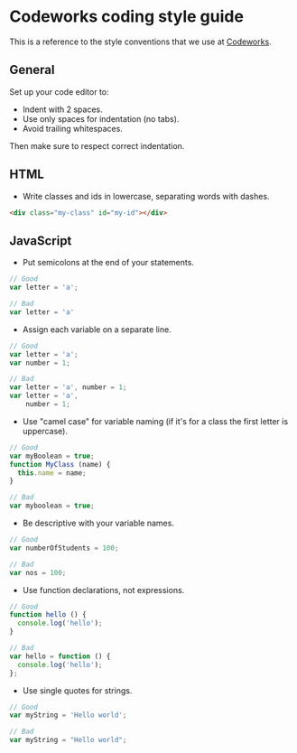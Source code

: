 # Codeworks coding style guide

This is a reference to the style conventions that we use at [Codeworks](https://codeworks.me/).

## General

Set up your code editor to:

- Indent with 2 spaces.
- Use only spaces for indentation (no tabs).
- Avoid trailing whitespaces.

Then make sure to respect correct indentation.

## HTML

- Write classes and ids in lowercase, separating words with dashes.
```html
<div class="my-class" id="my-id"></div>
```

## JavaScript

- Put semicolons at the end of your statements.
```js
// Good
var letter = 'a';

// Bad
var letter = 'a'
```
- Assign each variable on a separate line.
```js
// Good
var letter = 'a';
var number = 1;

// Bad
var letter = 'a', number = 1;
var letter = 'a',
    number = 1;
```
- Use "camel case" for variable naming (if it's for a class the first letter is uppercase). 
```js
// Good
var myBoolean = true;
function MyClass (name) {
  this.name = name;
}

// Bad
var myboolean = true;
```
- Be descriptive with your variable names.
```js
// Good
var numberOfStudents = 100;

// Bad
var nos = 100;
```
- Use function declarations, not expressions.
```js
// Good
function hello () {
  console.log('hello');
}

// Bad
var hello = function () {
  console.log('hello');
};
```
- Use single quotes for strings.
```js
// Good
var myString = 'Hello world';

// Bad
var myString = "Hello world";
```
